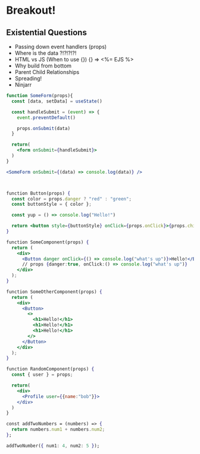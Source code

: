 # Breakout!

## Existential Questions

- Passing down event handlers (props)
- Where is the data ?!?!?!?!
- HTML vs JS (When to use {}) {} => <%= EJS %>
- Why build from bottom
- Parent Child Relationships
- Spreading!
- Ninjarr

```jsx
function SomeForm(props){
  const [data, setData] = useState()

  const handleSubmit = (event) => {
    event.preventDefault()

    props.onSubmit(data)
  }

  return(
    <form onSubmit={handleSubmit}>
  )
}

<SomeForm onSubmit={(data) => console.log(data)} />



function Button(props) {
  const color = props.danger ? "red" : "green";
  const buttonStyle = { color };

  const yup = () => console.log("Hello!")

  return <button style={buttonStyle} onClick={props.onClick}>{props.children}</button>;
}

function SomeComponent(props) {
  return (
    <div>
      <Button danger onClick={() => console.log("what's up")}>Hello!</Button>
      // props {danger:true, onClick:() => console.log("what's up")}
    </div>
  );
}

function SomeOtherComponent(props) {
  return (
    <div>
      <Button>
        <>
          <h1>Hello!</h1>
          <h1>Hello!</h1>
          <h1>Hello!</h1>
        </>
      </Button>
    </div>
  );
}

function RandomComponent(props) {
  const { user } = props;

  return(
    <div>
      <Profile user={{name:"bob"}}>
    </div>
  )
}

const addTwoNumbers = (numbers) => {
  return numbers.num1 + numbers.num2;
};

addTwoNumber({ num1: 4, num2: 5 });
```
